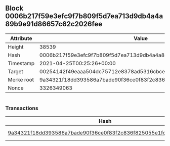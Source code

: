 ## Block 0006b217f59e3efc9f7b809f5d7ea713d9db4a4a89b9e91d86657c62c2026fee

Attribute | Value
--- | ---
Height | 38539
Hash | 0006b217f59e3efc9f7b809f5d7ea713d9db4a4a89b9e91d86657c62c2026fee
Timestamp | 2021-04-25T00:25:26+00:00
Target | 00254142f49eaaa504dc75712e8378ad5316cbcead634704b3734b6271167cc4
Merke root | 9a34321f18dd393586a7bade90f36ce0f83f2c836f825055e1fc9b8ddfb4eb57
Nonce | 3326349063

```

```

### Transactions

Hash | Amount
--- | ---
[9a34321f18dd393586a7bade90f36ce0f83f2c836f825055e1fc9b8ddfb4eb57](9a34321f18dd393586a7bade90f36ce0f83f2c836f825055e1fc9b8ddfb4eb57.md) | 10.00000000 SKEPTI 
